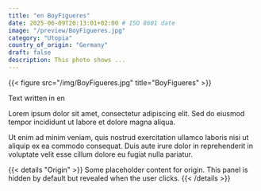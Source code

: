 ```yaml
---
title: "en BoyFigueres"
date: 2025-06-09T20:13:01+02:00 # ISO 8601 date
image: "/preview/BoyFigueres.jpg"
category: "Utopia"
country_of_origin: "Germany"
draft: false
description: This photo shows ...
---
```


{{< figure src="/img/BoyFigueres.jpg" title="BoyFigueres" >}}

Text written in en

Lorem ipsum dolor sit amet, consectetur adipiscing elit. Sed do eiusmod tempor incididunt ut labore et dolore magna aliqua.

Ut enim ad minim veniam, quis nostrud exercitation ullamco laboris nisi ut aliquip ex ea commodo consequat. Duis aute irure dolor in reprehenderit in voluptate velit esse cillum dolore eu fugiat nulla pariatur.


{{< details "Origin" >}}
Some placeholder content for origin. This panel is hidden by default but revealed when the user clicks.
{{< /details >}}

